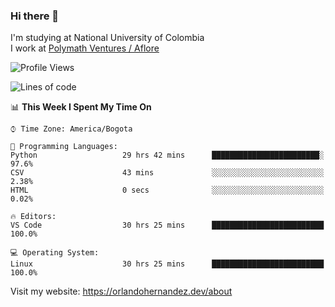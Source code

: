 ### Hi there 👋


<!--**AR4Z/AR4Z** is a ✨ _special_ ✨ repository because its `README.md` (this file) appears on your GitHub profile.

Here are some ideas to get you started:-->
I'm studying at National University of Colombia
<br>
I work at <a href="https://www.aflore.co/">Polymath Ventures / Aflore</a>
<br>

<!--START_SECTION:waka-->
![Profile Views](http://img.shields.io/badge/Profile%20Views-0-blue)

![Lines of code](https://img.shields.io/badge/From%20Hello%20World%20I%27ve%20Written-3.3%20million%20lines%20of%20code-blue)

📊 **This Week I Spent My Time On** 

```text
⌚︎ Time Zone: America/Bogota

💬 Programming Languages: 
Python                   29 hrs 42 mins      ████████████████████████░   97.6% 
CSV                      43 mins             ░░░░░░░░░░░░░░░░░░░░░░░░░   2.38% 
HTML                     0 secs              ░░░░░░░░░░░░░░░░░░░░░░░░░   0.02%

🔥 Editors: 
VS Code                  30 hrs 25 mins      █████████████████████████   100.0%

💻 Operating System: 
Linux                    30 hrs 25 mins      █████████████████████████   100.0%

```


<!--END_SECTION:waka-->


Visit my website: https://orlandohernandez.dev/about


